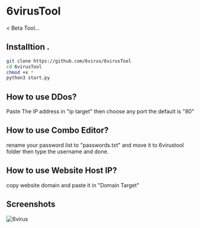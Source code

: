 # 6virusTool
&lt; Beta Tool...

## Installtion .
```bash
git clone https://github.com/6virus/6virusTool
cd 6virusTool
chmod +x *
python3 start.py
```

## How to use DDos?
Paste The IP address in "ip target" then choose any port the default is "80"

## How to use Combo Editor?
rename your password list to "passwords.txt" and move it to 6virustool folder then type the username and done.

## How to use Website Host IP?
copy website domain and paste it in "Domain Target"

## Screenshots

![6virus](https://i.ibb.co/hmQSmf7/Screenshot-from-2020-04-15-09-39-02.png)

